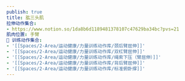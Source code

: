 ```yaml
---
publish: true
title: 肱三头肌
拉伸动作集合:
- https://www.notion.so/1da8b6d1189481378107c47629ba34bc?pvs=21
肌肉位置: 手臂
🏃 训练动作集合:
- '[[Spaces/2-Area/运动健康/力量训练动作库/颈后臂屈伸]]'
- '[[Spaces/2-Area/运动健康/力量训练动作库/双杠臂屈伸]]'
- '[[Spaces/2-Area/运动健康/力量训练动作库/绳索下压（臂屈伸）]]'
- '[[Spaces/2-Area/运动健康/力量训练动作库/背后臂屈伸]]'
- '[[Spaces/2-Area/运动健康/力量训练动作库/标准俯卧撑]]'
---
```

